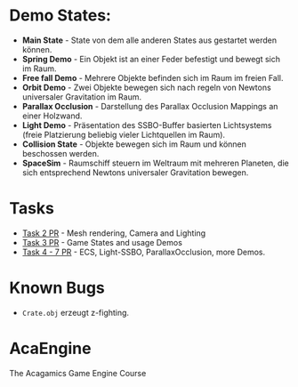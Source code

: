 # Demo States:

* **Main State** - State von dem alle anderen States aus gestartet werden können.
* **Spring Demo** - Ein Objekt ist an einer Feder befestigt und bewegt sich im Raum.
* **Free fall Demo** - Mehrere Objekte befinden sich im Raum im freien Fall.
* **Orbit Demo** - Zwei Objekte bewegen sich nach regeln von Newtons universaler Gravitation im Raum.
* **Parallax Occlusion** - Darstellung des Parallax Occlusion Mappings an einer Holzwand.
* **Light Demo** - Präsentation des SSBO-Buffer basierten Lichtsystems (freie Platzierung beliebig vieler Lichtquellen im Raum).
* **Collision State** - Objekte bewegen sich im Raum und können beschossen werden.
* **SpaceSim** - Raumschiff steuern im Weltraum mit mehreren Planeten, die sich entsprechend Newtons universaler Gravitation bewegen.

# Tasks

* [Task 2 PR](https://github.com/BlazingTwist/GameEngineProject/pull/1) - Mesh rendering, Camera and Lighting
* [Task 3 PR](https://github.com/BlazingTwist/GameEngineProject/pull/2) - Game States and usage Demos
* [Task 4 - 7 PR](https://github.com/BlazingTwist/GameEngineProject/pull/3) - ECS, Light-SSBO, ParallaxOcclusion, more Demos.

# Known Bugs

* `Crate.obj` erzeugt z-fighting.

# AcaEngine

The Acagamics Game Engine Course
